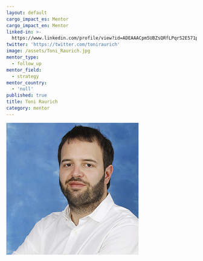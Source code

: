 ```yaml
---
layout: default
cargo_impact_es: Mentor
cargo_impact_en: Mentor
linked-in: >-
  https://www.linkedin.com/profile/view?id=ADEAAACpm5UBZsQRfLPqrS2E571pUGWoICRZKWQ&authType=NAME_SEARCH&authToken=nDOs&locale=en_US&srchid=111154131441581961859&srchindex=3&srchtotal=121&trk=vsrp_people_res_name&trkInfo=VSRPsearchId%3A111154131441581961859%2CVSRPtargetId%3A11115413%2CVSRPcmpt%3Aprimary%2CVSRPnm%3Atrue%2CauthType%3ANAME_SEARCH
twitter: 'https://twitter.com/toniraurich'
image: /assets/Toni_Raurich.jpg
mentor_type:
  - follow_up
mentor_field:
  - strategy
mentor_country:
  - 'null'
published: true
title: Toni Raurich
category: mentor
---
```



![Toni_Raurich.jpg](/assets/Toni_Raurich.jpg)
